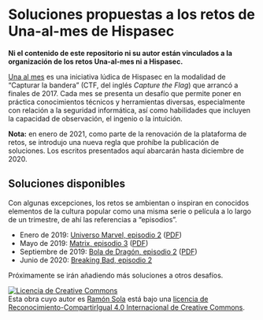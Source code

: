 ﻿# Soluciones propuestas a los retos de Una-al-mes de Hispasec

**Ni el contenido de este repositorio ni su autor están vinculados a la organización de los retos Una-al-mes ni a Hispasec.**

[Una al mes](https://unaalmes.hispasec.com) es una iniciativa lúdica de Hispasec en la modalidad de “Capturar la bandera” (CTF, del inglés *Capture the Flag*) que arrancó a finales de 2017. Cada mes se presenta un desafío que permite poner en práctica conocimientos técnicos y herramientas diversas, especialmente con relación a la seguridad informática, así como habilidades que incluyen la capacidad de observación, el ingenio o la intuición.

**Nota:** en enero de 2021, como parte de la renovación de la plataforma de retos, se introdujo una nueva regla que prohíbe la publicación de soluciones. Los escritos presentados aquí abarcarán hasta diciembre de 2020.

## Soluciones disponibles

Con algunas excepciones, los retos se ambientan o inspiran en conocidos elementos de la cultura popular como una misma serie o película a lo largo de un trimestre, de ahí las referencias a “episodios”.

- Enero de 2019: [Universo Marvel, episodio 2](2019-01/sol_uamene19.md) ([PDF](2019-01/sol_uamene19.pdf))
- Mayo de 2019: [Matrix, episodio 3](2019-05/sol_uammay19.md) ([PDF](2019-05/sol_uammay19.pdf))
- Septiembre de 2019: [Bola de Dragón, episodio 2](2019-09/sol_uamsep19.md) ([PDF](2019-09/sol_uamsep19.pdf))
- Junio de 2020: [Breaking Bad, episodio 2](2020-06/sol_uamjun20.md)

Próximamente se irán añadiendo más soluciones a otros desafíos.

<!-- markdownlint-disable MD033 -->
<a rel="license" href="http://creativecommons.org/licenses/by-sa/4.0/"><img alt="Licencia de Creative Commons" style="border-width:0" src="https://i.creativecommons.org/l/by-sa/4.0/88x31.png" /></a><br />Esta obra cuyo autor es <a xmlns:cc="http://creativecommons.org/ns#" href="https://geeks.ms/rsola" property="cc:attributionName" rel="cc:attributionURL">Ramón Sola</a> está bajo una <a rel="license" href="http://creativecommons.org/licenses/by-sa/4.0/">licencia de Reconocimiento-CompartirIgual 4.0 Internacional de Creative Commons</a>.
<!-- markdownlint-enable MD033 -->
